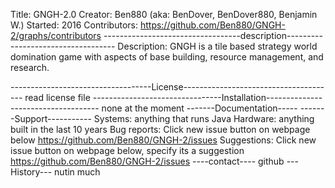 Title: GNGH-2.0
Creator: Ben880 (aka: BenDover, BenDover880, Benjamin W.)
Started: 2016
Contributors: https://github.com/Ben880/GNGH-2/graphs/contributors
----------------------------------description-----------------------------------
Description: GNGH is a tile based strategy world domination game with aspects of
base building, resource management, and research.

-----------------------------------License--------------------------------------
read license file
--------------------------------Installation------------------------------------
none at the moment
-------Documentation-----
-------Support-----------
Systems: anything that runs Java
Hardware: anything built in the last 10 years
Bug reports: Click new issue button on webpage below
https://github.com/Ben880/GNGH-2/issues
Suggestions: Click new issue button on webpage below, specify its a suggestion
https://github.com/Ben880/GNGH-2/issues
----contact----
github
---History---
nutin much

